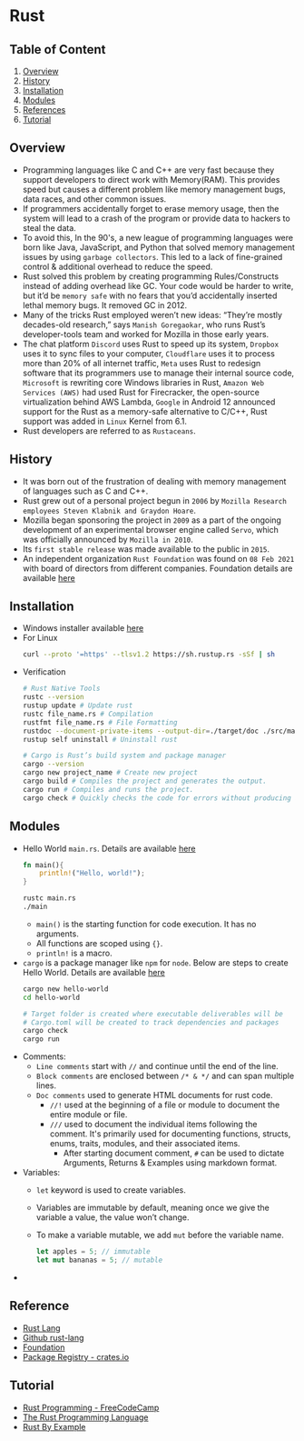 # Rust

## Table of Content
1. [Overview](#overview)
2. [History](#history)
3. [Installation](#installation)
4. [Modules](#modules)
5. [References](#references)
6. [Tutorial](#tutorial)

## Overview
- Programming languages like C and C++ are very fast because they support developers to direct work with Memory(RAM). This provides speed but causes a different problem like memory management bugs, data races, and other common issues. 
- If programmers accidentally forget to erase memory usage, then the system will lead to a crash of the program or provide data to hackers to steal the data.
- To avoid this, In the 90's, a new league of programming languages were born like Java, JavaScript, and Python that solved memory management issues by using `garbage collectors`. This led to a lack of fine-grained control & additional overhead to reduce the speed.
- Rust solved this problem by creating programming Rules/Constructs instead of adding overhead like GC. Your code would be harder to write, but it’d be `memory safe` with no fears that you’d accidentally inserted lethal memory bugs. It removed GC in 2012. 
- Many of the tricks Rust employed weren’t new ideas: “They’re mostly decades-old research,” says `Manish Goregaokar`, who runs Rust’s developer-­tools team and worked for Mozilla in those early years. 
- The chat platform `Discord` uses Rust to speed up its system, `Dropbox` uses it to sync files to your computer, `Cloudflare` uses it to process more than 20% of all internet traffic, `Meta` uses Rust to redesign software that its programmers use to manage their internal source code, `Microsoft` is rewriting core Windows libraries in Rust, `Amazon Web Services (AWS)` had used Rust for Firecracker, the open-source virtualization behind AWS Lambda, `Google` in Android 12 announced support for the Rust as a memory-safe alternative to C/C++, Rust support was added in `Linux` Kernel from 6.1.
- Rust developers are referred to as `Rustaceans`.

## History
- It was born out of the frustration of dealing with memory management of languages such as C and C++.
- Rust grew out of a personal project begun in `2006` by `Mozilla Research employees Steven Klabnik and Graydon Hoare`.
- Mozilla began sponsoring the project in `2009` as a part of the ongoing development of an experimental browser engine called `Servo`, which was officially announced by `Mozilla in 2010`.
- Its `first stable release` was made available to the public in `2015`.
- An independent organization `Rust Foundation` was found on `08 Feb 2021` with board of directors from different companies. Foundation details are available [here](https://foundation.rust-lang.org/news/2021-02-08-hello-world/)

## Installation
- Windows installer available [here](https://www.rust-lang.org/tools/install)
- For Linux
  ```bash
  curl --proto '=https' --tlsv1.2 https://sh.rustup.rs -sSf | sh
  ``` 
- Verification
  ```bash
  # Rust Native Tools
  rustc --version
  rustup update # Update rust
  rustc file_name.rs # Compilation
  rustfmt file_name.rs # File Formatting
  rustdoc --document-private-items --output-dir=./target/doc ./src/main.rs # Generate HTML docs
  rustup self uninstall # Uninstall rust
  
  # Cargo is Rust’s build system and package manager
  cargo --version
  cargo new project_name # Create new project
  cargo build # Compiles the project and generates the output.
  cargo run # Compiles and runs the project.
  cargo check # Quickly checks the code for errors without producing an executable.
  ```

## Modules
- Hello World `main.rs`. Details are available [here](../03-code/00-rust/00-hello-world)
  ```rust
  fn main(){
      println!("Hello, world!");
  }
  ```
  ```bash
  rustc main.rs
  ./main
  ```
  - `main()` is the starting function for code execution. It has no arguments.
  - All functions are scoped using `{}`.
  - `println!` is a macro.
- `cargo` is a package manager like `npm` for `node`. Below are steps to create Hello World. Details are available [here](../03-code/00-rust/00-cargo)
  ```bash
  cargo new hello-world
  cd hello-world
  
  # Target folder is created where executable deliverables will be
  # Cargo.toml will be created to track dependencies and packages
  cargo check
  cargo run
  ```
- Comments:
  - `Line comments` start with `//` and continue until the end of the line.
  - `Block comments` are enclosed between `/* & */` and can span multiple lines.
  - `Doc comments` used to generate HTML documents for rust code. 
     - `//!` used at the beginning of a file or module to document the entire module or file.
    - `///` used to document the individual items following the comment. It's primarily used for documenting functions, structs, enums, traits, modules, and their associated items.
      - After starting document comment, `#` can be used to dictate Arguments, Returns & Examples using markdown format.
- Variables:
  - `let` keyword is used to create variables.
  - Variables are immutable by default, meaning once we give the variable a value, the value won’t change.
  - To make a variable mutable, we add `mut` before the variable name.

    ```rust
    let apples = 5; // immutable
    let mut bananas = 5; // mutable
    ```
- 

## Reference
- [Rust Lang](https://www.rust-lang.org/)
- [Github rust-lang](https://github.com/rust-lang)
- [Foundation](https://foundation.rust-lang.org/)
- [Package Registry - crates.io](https://crates.io/)

## Tutorial
- [Rust Programming - FreeCodeCamp](https://www.youtube.com/watch?v=BpPEoZW5IiY)
- [The Rust Programming Language](https://doc.rust-lang.org/book/ch01-01-installation.html)
- [Rust By Example](https://doc.rust-lang.org/rust-by-example/)